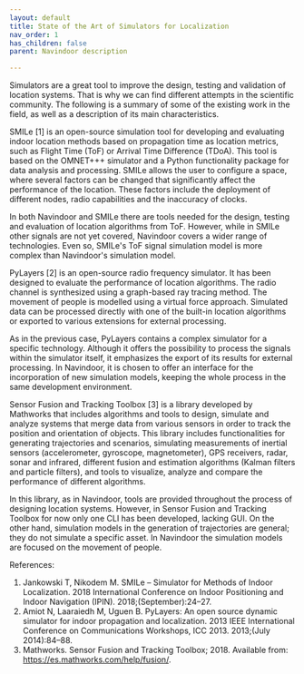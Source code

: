 ```yaml
---
layout: default
title: State of the Art of Simulators for Localization
nav_order: 1
has_children: false
parent: Navindoor description

---
```


Simulators are a great tool to improve the design, testing and validation of location systems. That is why we can find different attempts in the scientific community. The following is a summary of some of the existing work in the field, as well as a description of its main characteristics.

SMILe [1] is an open-source simulation tool for developing and evaluating indoor location methods based on propagation time as location metrics, such as Flight Time (ToF) or Arrival Time Difference (TDoA). This tool is based on the OMNET+++ simulator and a Python functionality package for data analysis and processing. SMILe allows the user to configure a space, where several factors can be changed that significantly affect the performance of the location. These factors include the deployment of different nodes, radio capabilities and the inaccuracy of clocks. 

In both Navindoor and SMILe there are tools needed for the design, testing and evaluation of location algorithms from ToF. However, while in SMILe other signals are not yet covered, Navindoor covers a wider range of technologies. Even so, SMILe's ToF signal simulation model is more complex than Navindoor's simulation model.

PyLayers [2] is an open-source radio frequency simulator. It has been designed to evaluate the performance of location algorithms. The radio channel is synthesized using a graph-based ray tracing method. The movement of people is modelled using a virtual force approach. Simulated data can be processed directly with one of the built-in location algorithms or exported to various extensions for external processing.

As in the previous case, PyLayers contains a complex simulator for a specific technology. Although it offers the possibility to process the signals within the simulator itself, it emphasizes the export of its results for external processing. In Navindoor, it is chosen to offer an interface for the incorporation of new simulation models, keeping the whole process in the same development environment.

Sensor Fusion and Tracking Toolbox [3] is a library developed by Mathworks that includes algorithms and tools to design, simulate and analyze systems that merge data from various sensors in order to track the position and orientation of objects. This library includes functionalities for generating trajectories and scenarios, simulating measurements of inertial sensors (accelerometer, gyroscope, magnetometer), GPS receivers, radar, sonar and infrared, different fusion and estimation algorithms (Kalman filters and particle filters), and tools to visualize, analyze and compare the performance of different algorithms.

In this library, as in Navindoor, tools are provided throughout the process of designing location systems. However, in Sensor Fusion and Tracking Toolbox for now only one CLI has been developed, lacking GUI. On the other hand, simulation models in the generation of trajectories are general; they do not simulate a specific asset. In Navindoor the simulation models are focused on the movement of people.

References:
1. Jankowski T, Nikodem M. SMILe – Simulator for Methods of Indoor Localization. 2018 International Conference on Indoor Positioning and Indoor Navigation (IPIN). 2018;(September):24–27. 
2. Amiot N, Laaraiedh M, Uguen B. PyLayers: An open source dynamic simulator for indoor propagation and localization. 2013 IEEE International Conference on Communications Workshops, ICC 2013. 2013;(July 2014):84–88.
3. Mathworks. Sensor Fusion and Tracking Toolbox; 2018. Available from: https://es.mathworks.com/help/fusion/.